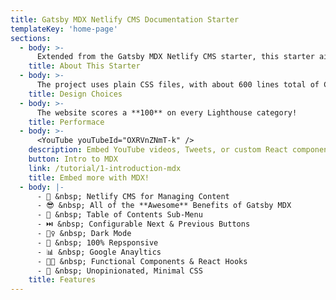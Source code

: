 ```yaml
---
title: Gatsby MDX Netlify CMS Documentation Starter
templateKey: 'home-page'
sections:
  - body: >-
      Extended from the Gatsby MDX Netlify CMS starter, this starter aims to provide a minimalist design without sacrificing functionality.
    title: About This Starter
  - body: >-
      The project uses plain CSS files, with about 600 lines total of CSS. React Context is used for the menu toggle.
    title: Design Choices
  - body: >-
      The website scores a **100** on every Lighthouse category!
    title: Performace
  - body: >-
      <YouTube youTubeId="OXRVnZNmT-k" />
    description: Embed YouTube videos, Tweets, or custom React components!
    button: Intro to MDX
    link: /tutorial/1-introduction-mdx
    title: Embed more with MDX!
  - body: |-
      - 📖 &nbsp; Netlify CMS for Managing Content
      - 😎 &nbsp; All of the **Awesome** Benefits of Gatsby MDX
      - 🧭 &nbsp; Table of Contents Sub-Menu
      - ⏭️ &nbsp; Configurable Next & Previous Buttons
      - 🧛‍♀️ &nbsp; Dark Mode
      - 📱 &nbsp; 100% Repsponsive
      - 📊 &nbsp; Google Anayltics
      - 👩‍💻 &nbsp; Functional Components & React Hooks
      - 🔷 &nbsp; Unopinionated, Minimal CSS
    title: Features
---
```

